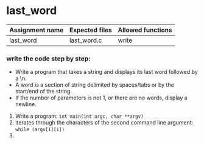 # last_word

| Assignment name | Expected files | Allowed functions |
| --------------- | -------------  | ----------------- |
| last_word        | last_word.c     | write             |

### write the code step by step:
* Write a program that takes a string and displays its last word followed by a \n.
* A word is a section of string delimited by spaces/tabs or by the start/end of the string.
* If the number of parameters is not 1, or there are no words, display a newline.

1. Write a program: ``` int main(int argc, char **argv) ```
2. iterates through the characters of the second command line argument: ``` while (argv[1][i]) ```
3.  

